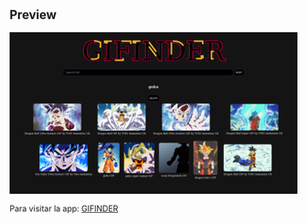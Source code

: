 ## Preview
![preview](src/img/gifapp.png)

Para visitar la app: [GIFINDER](https://alespitale.github.io/GifApp/)
